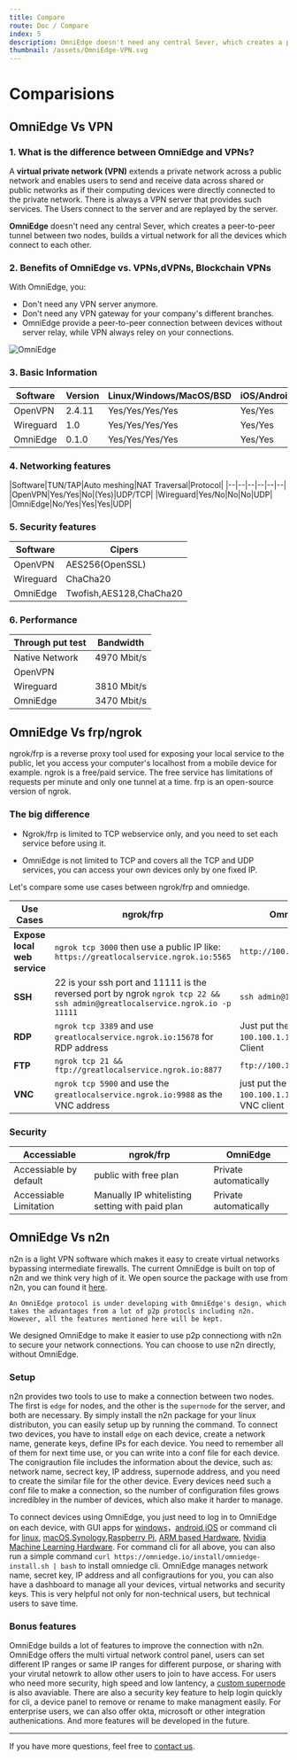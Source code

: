 ```yaml
---
title: Compare
route: Doc / Compare
index: 5
description: OmniEdge doesn't need any central Sever, which creates a peer-to-peer tunnel between two nodes, builds a virtual network for all the devices which connect to each other. 
thumbnail: /assets/OmniEdge-VPN.svg
---
```


# Comparisions

## OmniEdge Vs VPN

### 1. What is the difference between OmniEdge and VPNs?

A **virtual private network (VPN)** extends a private network across a public network and enables users to send and receive data across shared or public networks as if their computing devices were directly connected to the private network. There is always a VPN server that provides such services. The Users connect to the server and are replayed by the server. 

**OmniEdge** doesn't need any central Sever, which creates a peer-to-peer tunnel between two nodes, builds a virtual network for all the devices which connect to each other. 

### 2. Benefits of OmniEdge vs. VPNs,dVPNs, Blockchain VPNs

With OmniEdge, you: 

- Don't need any VPN server anymore.
- Don't need any VPN gateway for your company's different branches. 
- OmniEdge provide a peer-to-peer connection between devices without server relay, while VPN always reley on your connections. 

![OmniEdge](/assets/OmniEdgeComparison.gif)


### 3. Basic Information

|Software|Version|Linux/Windows/MacOS/BSD|iOS/Android|
|---|---|---|---|
|OpenVPN|2.4.11|Yes/Yes/Yes/Yes|Yes/Yes|
|Wireguard|1.0|Yes/Yes/Yes/Yes|Yes/Yes|
|OmniEdge|0.1.0|Yes/Yes/Yes/Yes|Yes/Yes|


### 4. Networking features
|Software|TUN/TAP|Auto meshing|NAT Traversal|Protocol|
|--|--|--|--|--|--|
|OpenVPN|Yes/Yes|No|(Yes)|UDP/TCP|
|Wireguard|Yes/No|No|No|UDP|
|OmniEdge|No/Yes|Yes|Yes|UDP|

### 5. Security features
|Software|Cipers|
|--|--|
|OpenVPN|AES256(OpenSSL)|
|Wireguard|ChaCha20|
|OmniEdge|Twofish,AES128,ChaCha20|

### 6. Performance

|Through put test|Bandwidth|
|--|--|
|Native Network|4970 Mbit/s|
|OpenVPN||
|Wireguard|3810 Mbit/s|
|OmniEdge|3470 Mbit/s|


## OmniEdge Vs frp/ngrok

ngrok/frp is a reverse proxy tool used for exposing your local service to the public, let you access your computer's localhost from a mobile device for example. ngrok is a free/paid service. The free service has limitations of requests per minute and only one tunnel at a time. frp is an open-source version of ngrok. 

### The big difference

- Ngrok/frp is limited to TCP webservice only, and you need to set each service before using it.

- OmniEdge is not limited to TCP and covers all the TCP and UDP services, you can access your own devices only by one fixed IP. 

Let's compare some use cases between ngrok/frp and omniedge.

|Use Cases|ngrok/frp|OmniEdge|
|--|--|--|
|**Expose local web service**|`ngrok tcp 3000` then use a public IP like: `https://greatlocalservice.ngrok.io:5565` | `http://100.100.1.1:3000`|
|**SSH**| 22 is your ssh port and 11111 is the reversed port by ngrok `ngrok tcp 22 && ssh admin@greatlocalservice.ngrok.io -p 11111` | `ssh admin@100.100.1.1` |
|**RDP**| `ngrok tcp 3389` and use `greatlocalservice.ngrok.io:15678` for RDP address | Just put the omniedge IP `100.100.1.1` into the RDP Client|
|**FTP**| `ngrok tcp 21 && ftp://greatlocalservice.ngrok.io:8877` | `ftp://100.100.1.1` |
|**VNC**|`ngrok tcp 5900` and use the `greatlocalservice.ngrok.io:9988` as the VNC address |just put the OmniEdge IP `100.100.1.1` into the VNC client|

### Security

|Accessiable|ngrok/frp|OmniEdge|
|-|---|--|
|Accessiable by default|public with free plan|Private automatically|
|Accessiable Limitation|Manually IP whitelisting setting with paid plan|Private automatically|

## OmniEdge Vs n2n

n2n is a light VPN software which makes it easy to create virtual networks bypassing intermediate firewalls. The current OmniEdge is built on top of n2n and we think very high of it. We open source the package with use from n2n, you can found it [here](https://omniedge.io/docs/article/Opensource).

```
An OmniEdge protocol is under developing with OmniEdge's design, which takes the advantages from a lot of p2p protocls including n2n. However, all the features mentioned here will be kept.
```

We designed OmniEdge to make it easier to use p2p connectiong with n2n to secure your network connections. You can choose to use n2n directly, without OmniEdge. 

### Setup

n2n provides two tools to use to make a connection between two nodes. The first is `edge` for nodes, and the other is the `supernode` for the server, and both are necessary. By simply install the n2n package for your linux distributon, you can easily setup up by running the command. To connect two devices, you have to install `edge` on each device, create a network name, generate keys, define IPs for each device. You need to remember all of them for next time use, or you can write into a conf file for each device. The conigraution file includes the information about the device, such as: network name, secrect key, IP address, supernode address, and you need to create the similar file for the other device. Every devices need such a conf file to make a connection, so the number of configuration files grows incredibley in the number of devices, which also make it harder to manage. 

To connect devices using OmniEdge, you just need to log in to OmniEdge on each device, with GUI apps for [windows](/download/windows)，[android](/download/windows),[iOS]() or command cli for [linux](/download/linuxcli), [macOS](/download/macos),[Synology](/download/synology),[Raspberry Pi](/download/rasp), [ARM based Hardware](/download/embedded), [Nvidia Machine Learning Hardware](/download/nvidia). For command cli for all above, you can also run a simple command `curl https://omniedge.io/install/omniedge-install.sh | bash` to install omniedge cli. OmniEdge manages network name, secret key, IP address and all configrautions for you, you can also have a dashboard to manage all your devices, virtual networks and security keys. This is very helpful not only for non-technical users, but technical users to save time. 

### Bonus features

OmniEdge builds a lot of features to improve the connection with n2n. OmniEdge offers the multi virtual network control panel, users can set different IP ranges or same IP ranges for different purpose, or sharing with your virutal netowrk to allow other users to join to have access. For users who need more security, high speed and low lantency, a [custom supernode](/docs#6-customize-supernode) is also avaviable. There are also a security key feature to help login quickly for cli, a device panel to remove or rename to make managment easily. For enterprise users, we can also offer okta, microsoft or other integration authenications. And more features will be developed in the future.

-----

If you have more questions, feel free to [contact us](mailto:support@omniedge.io).